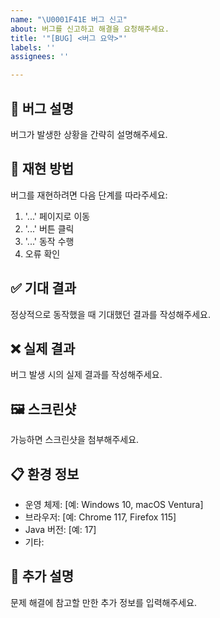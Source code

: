 ```yaml
---
name: "\U0001F41E 버그 신고"
about: 버그를 신고하고 해결을 요청해주세요.
title: '"[BUG] <버그 요약>"'
labels: ''
assignees: ''

---
```


## 🐛 버그 설명
버그가 발생한 상황을 간략히 설명해주세요.

## 🔄 재현 방법
버그를 재현하려면 다음 단계를 따라주세요:
1. '...' 페이지로 이동
2. '...' 버튼 클릭
3. '...' 동작 수행
4. 오류 확인

## ✅ 기대 결과
정상적으로 동작했을 때 기대했던 결과를 작성해주세요.

## ❌ 실제 결과
버그 발생 시의 실제 결과를 작성해주세요.

## 🖼️ 스크린샷
가능하면 스크린샷을 첨부해주세요.

## 📋 환경 정보
- 운영 체제: [예: Windows 10, macOS Ventura]
- 브라우저: [예: Chrome 117, Firefox 115]
- Java 버전: [예: 17]
- 기타:

## 📝 추가 설명
문제 해결에 참고할 만한 추가 정보를 입력해주세요.
